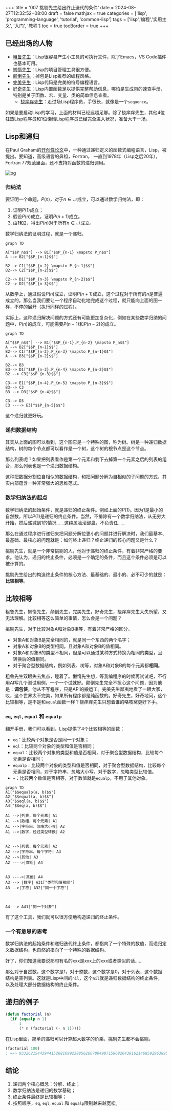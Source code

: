 +++
title = '007 挑剔先生给出终止迭代的条件'
date = 2024-08-27T12:32:52+08:00
draft = false
mathjax = true
categories = ['lisp', 'programming-language', 'tutorial', 'common-lisp']
tags = ['lisp','编程','实用主义', '入门', '教程']
toc = true
tocBorder = true
+++

## 已经出场的人物

- [粗鲁先生](/posts/001-rude-start-application/)：Lisp很容易产生小工具的可执行文件，除了Emacs，VS Code插件也基本可用。
- [懒惰先生](/posts/002-lazy-process/)：Lisp的项目管理工具很方便。
- [颠倒先生](/posts/003-upsidedown-infix/)：掉包是Lisp推荐的编程风格。
- [完美先生](/posts/004-perfect/)：Lisp代码是完美的符号编程语言。
- [好奇先生](/posts/005-explore-lisp/)：Lisp内置函数足以提供完整帮助信息，哪怕是生成包的速查手册，特别是关于函数、宏、变量、类的简单信息查看。
  - [挠痒痒先生](/posts/006-sequence-in-lisp/)：走过场Lisp程序员，手很长，就像是一个`sequence`。

如果是要启动Lisp的学习，上面的材料已经远超足够。除了挠痒痒先生，其他4位狂热Lisp程序员和1位懒惰Lisp程序员已经完全进入状况，准备大干一场。

## Lisp和递归

在Paul Graham的[开创性论文](http://www-formal.stanford.edu/jmc/recursive.pdf)中，一种通过递归定义的函数式编程语言，Lisp，被提出。要知道，高级语言的鼻祖，Fortran， 一直到1978年（Lisp之后20年），Fortran 77规范里面，还不支持对函数的递归调用。

![pg](https://www.nlp-kyle.com/files/programming.jpg)


### 归纳法

要证明一个命题，$P(n)$，对于$n \in \mathcal{N}$成立，可以通过数学归纳法，即：

1. 证明$P(1)$成立；
2. 假设$P(n)$成立，证明$P(n+1)$成立。
3. 由1和2，得出$P(n)$对于所有$n \in \mathcal{N}$成立。

数学归纳法的证明过程，就是一个递归。

```mermaid
graph TD

A["$$P_n$$"] --> B1["$$P_{n-1} \mapsto P_n$$"]
A --> B2["$$P_{n-1}$$"]

B2--> C1["$$P_{n-2} \mapsto P_{n-1}$$"]
B2--> C2["$$P_{n-2}$$"]

C2--> D1["$$P_{n-3} \mapsto P_{n-2}$$"]
C2--> D2["$$P_{n-3}$$"]
```

从数学上，通过假设$P(n)$成立，证明$P(n+1)$成立，这个过程对于所有的$n$是普遍成立的。那么当我们要让一个程序自动化地完成这个过程，就只能向上面的图一样，不停的展开（执行同样的过程）。

实际上，这种递归解决问题的方式还有可能更加复杂化，例如在某些数学归纳的问题中，$P(n)$的成立，可能需要$P(n-1)$和$P(n-2)$的成立。

```mermaid
graph TD

A["$$P_n$$"] --> B1["$$P_{n-1},P_{n-2} \mapsto P_n$$"]
A --> B2["$$P_{n-1}$$"]
B2--> C1["$$P_{n-2},P_{n-3} \mapsto P_{n-1}$$"]
A --> B3["$$P_{n-2}$$"]

B2--> B3
B3--> D1["$$P_{n-3},P_{n-4} \mapsto P_{n-2}$$"]
B2 --> C3["$$P_{n-3}$$"]

C3--> E1["$$P_{n-4},P_{n-5} \mapsto P_{n-3}$$"]
B3--> C3
B3 --> D3["$$P_{n-4}$$"]

C3--> D3
C3 ----> E3["$$P_{n-5}$$"]
```

这个递归就更好玩。

### 递归数据结构

其实从上面的图可以看到，这个图它是一个特殊的图，称为树。树是一种递归数据结构，树的每个节点都可以看作是一个树，这个树的根节点是这个节点。

那么列表呢？如果把列表看作是第一个元素和剩下去掉第一个元素之后的列表的组合，那么列表也是一个递归数据结构。

这种把数据分割位自相似的数据结构，和把问题分解为自相似的子问题的方式，其实内部蕴含一种非常强大的思维范式。

### 数学归纳法的起点

数学归纳法的起始条件，就是递归的终止条件。例如上面的$P(1)$。因为1是最小的自然数，所以$P(1)$是递归的终止条件。当然，不排除有一个数学归纳法，从无穷大开始，然后递减到1的情况……这纯属脸滚键盘，不负责任……

那么在通过程序进行递归来把问题分解位更小的问题并进行解决时，我们最基本、最基础、最核心的问题就是：如何终止递归？终止递归的核心问题又是什么？

挑剔先生，就是一个非常挑剔的人，他对于递归的终止条件，有着非常严格的要求。他认为，递归的终止条件，必须是一个确定的条件，而且这个条件必须是可以被计算的。

挑剔先生给出的构造终止条件的核心方法、最基础的、最小的、必不可少的就是：**比较相等**。

## 比较相等

粗鲁先生，懒惰先生，颠倒先生，完美先生，好奇先生，挠痒痒先生大失所望，又无法理解。比较相等这么简单的事情，怎么会是一个问题？

挑剔先生，对于比较对象A和对象B相等，有着非常严格的区分。

- 对象A和对象B是完全相同的，就是同一个东西的两个名字；
- 对象A和对象B的类型相同，且对象A和对象B的值相同。
- 对象A和对象B的类型不相同，但是可以通过某种方式转换为相同的类型，且转换后的值相同。
- 对于聚合型数据结构，例如列表、树等，对象A和对象B的每个元素都**相同**。
  

粗鲁先生双眼失去焦点，睡着了。懒惰先生想，等我编程序的时候再试试吧，不行用AI写几个测试用例，一个一个试就好。颠倒先生完全不担心这个问题，因为他是：**调包侠**，他从不写程序，只是API的搬运工。完美先生鄙夷地看了一眼大家，哎，这个世界太不完美，如果所有程序都是纯函数的。好奇先生，好奇地问，这个比较相等，是不是和`equal`函数一样？挠痒痒先生只想着谁的咯吱窝更好下手。

### `eq`, `eql`, `equal` 和 `equalp`

翻开手册，我们可以看到，Lisp提供了4个比较相等的函数：

- `eq`：比较两个对象是否是同一个对象；
- `eql`：比较两个对象的类型和值是否相同；
- `equal`：比较两个对象的类型和值是否相同，对于聚合型数据结构，比较每个元素是否相同；
- `equalp`：比较两个对象的类型和值是否相同，对于聚合型数据结构，比较每个元素是否相同，对于字符串，忽略大小写，对于数字，忽略类型比较值。
- `=`：比较两个数值是否相等，对于数值就是`equalp`，不用于其他对象。

```mermaid
graph TD
A1["$$equalp(a, b)$$"]
A2["$$equal(a, b)$$"] 
A3["$$eql(a, b)$$"] 
A4["$$eq(a, b)$$"]

A1 -->|列表，每个元素| A1
A1 -->|数组，每个元素| A1
A1 -->|字符串，忽略大小写| A2
A1 -->|数字，经过类型转换| A2


A2 -->|列表，每个元素| A2
A2 -->|字符串，每个字符| A3
A2 -->|其他| A3
A2 ---->|数组| A4


A3 ---->|其他| A4
A3 --> |数字| A31["类型和值相同"]
A3 -->|字符| A32["同一个字符"]



A4 --> A41["同一个对象"]
```

有了这个工具，我们就可以很方便地构造递归的终止条件。

### 一个有意思的思考
数学归纳法的起始条件和递归迭代终止条件，都指向了一个特殊的数值，而递归定义数据结构，也自然的指向了一个特殊的数据结构。

好了，你们知道我要说那句有名的xxx是xxx上的xxx或者类似的话……

那么对于自然数，这个数字是1，对于整数，这个数字是0，对于列表，这个数据结构是空列表。这就是Lisp中间的`nil`，这个`nil`就是递归数据结构的终止条件，以及处理大部分数据结构的终止条件。



## 递归的例子

```lisp
(defun factorial (n)
  (if (equalp n 1)
      1
      (* n (factorial (- n 1)))))
```

在Lisp里面，简单的递归可以计算超大数字的阶乘，挑剔先生都不会挑剔。

```lisp
(factorial 100)
; ==> 93326215443944152681699238856266700490715968264381621468592963895217599993229915608941463976156518286253697920827223758251185210916864000000000000000000000000
```


## 结论

1. 递归两个核心概念：分解、终止；
2. 数学归纳法是递归的数学基础；
3. 终止条件最终是比较相等；
4. 按照顺序，`eq`, `eql`, `equal` 和 `equalp`限制越来越宽松。